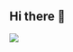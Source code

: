 ## Hi there 👋

<div>
 <img src="https://github-readme-stats.vercel.app/api?username=IanPZoega&show_icons=true&hide=stars,contribs,prs&theme=transparent">
</div>
